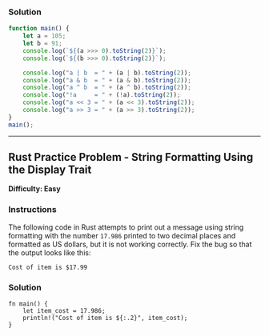 ### Solution

```js
function main() {
	let a = 105;
	let b = 91;
	console.log(`${(a >>> 0).toString(2)}`);
	console.log(`${(b >>> 0).toString(2)}`);

	console.log("a | b  = " + (a | b).toString(2));
	console.log("a & b  = " + (a & b).toString(2));
	console.log("a ^ b  = " + (a ^ b).toString(2));
	console.log("!a     = " + (!a).toString(2));
	console.log("a << 3 = " + (a << 3).toString(2));
	console.log("a >> 3 = " + (a >> 3).toString(2));
}
main();
```

---
## Rust Practice Problem - String Formatting Using the Display Trait
**Difficulty: Easy**
### Instructions
The following code in Rust attempts to print out a message using string formatting with the number `17.986` printed to two decimal places and formatted as US dollars, but it is not working correctly. Fix the bug so that the output looks like this:
```
Cost of item is $17.99
```
### Solution
```
fn main() {
    let item_cost = 17.986;
    println!("Cost of item is ${:.2}", item_cost);
}
```
